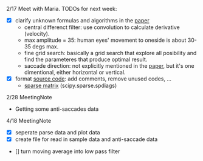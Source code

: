 2/17 Meet with Maria. TODOs for next week:

- [x] clarify unknown formulas and algorithms in the [paper](https://jov.arvojournals.org/article.aspx?articleid=2772700)
    - central differenct filter: use convolution to calculate derivative (velocity).
    - max amplitude = 35: human eyes' movement to oneside is about 30-35 degs max.
    - fine grid search: basically a grid search that explore all posibility and find the parameteres that produce optimal result.
    - saccade direction: not explicitly mentioned in the [paper](https://jov.arvojournals.org/article.aspx?articleid=2772700), but it's one dimentional, either horizontal or vertical.
- [x] format [source code](https://eeweb.engineering.nyu.edu/iselesni/eye-movement/): add comments, remove unused codes, ...
    - [sparse matrix](https://phys.libretexts.org/Bookshelves/Mathematical_Physics_and_Pedagogy/Computational_Physics_(Chong)/08%3A_Sparse_Matrices/8.02%3A_Sparse_Matrix_Formats#:~:text=in%20array%20format!-,8.2.2%20Diagonal%20Storage%20(DIA),-The%20Diagonal%20Storage) (scipy.sparse.spdiags)

2/28 MeetingNote
- Getting some anti-saccades data

4/18 MeetingNote
- [x] seperate parse data and plot data
- [x] create file for read in sample data and anti-saccade data
- [] turn moving average into low pass filter